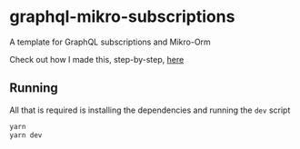 # graphql-mikro-subscriptions
A template for GraphQL subscriptions and Mikro-Orm

Check out how I made this, step-by-step, [here](https://dev.to/aaronleopold/graphql-subscriptions-and-mikro-orm-in-2021-2hed)

## Running

All that is required is installing the dependencies and running the `dev` script

```bash
yarn
yarn dev
```
